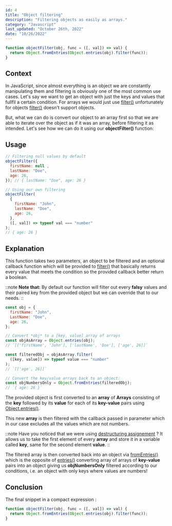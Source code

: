 ```yaml
---
id: 4
title: "Object filtering"
description: "Filtering objects as easily as arrays."
category: "Javascript"
last_updated: "October 26th, 2022"
date: "10/26/2022"
---
```


```js
function objectFilter(obj, func = ([, val]) => val) {
  return Object.fromEntries(Object.entries(obj).filter(func));
}
```

## Context

In JavaScript, since almost everything is an object we are constantly manipulating them and filtering is obviously one of the most common use cases. Let's say we want to get an object with just the keys and values that fullfil a certain condition. For arrays we would just use [filter()](https://developer.mozilla.org/en-US/docs/Web/JavaScript/Reference/Global_Objects/Array/filter) unfortunately for objects [filter()](https://developer.mozilla.org/en-US/docs/Web/JavaScript/Reference/Global_Objects/Array/filter) doesn't support objects.

But, what we can do is convert our object to an array first so that we are able to iterate over the object as if it was an array, before filtering it as intended.
Let's see how we can do it using our **objectFilter()** function:

## Usage

```js
// Filtering null values by default
objectFilter({
  firstName: null ,
  lastName: "Doe",
  age: 26,
}); // { lastName: "Doe", age: 26 }

// Using our own filtering
objectFilter(
  {
    firstName: "John",
    lastName: "Doe",
    age: 26,
  },
  ([, val]) => typeof val === "number"
);
// { age: 26 }
```

## Explanation

This function takes two parameters, an object to be filtered and an optional callback function which will be provided to [filter()](https://developer.mozilla.org/en-US/docs/Web/JavaScript/Reference/Global_Objects/Array/filter) that basically returns every value that meets the condition so the provided callback better return a boolean.

::note
**Note that:** By default our function will filter out every **falsy** values and their paired key from the provided object but we can override that to our needs.
::

```js
const obj = {
  firstName: "John",
  LastName: "Doe",
  age: 26,
};

// Convert *obj* to a [key, value] array of arrays
const objAsArray = Object.entries(obj);
// `[['firstName', 'John'], ['lastName', 'Doe'], ['age', 26]]`

const filteredObj = objAsArray.filter(
  ([key, value]) => typeof value === "number"
);
// `[['age', 26]]`

// Convert the key/value arrays back to an object:
const objNumbersOnly = Object.fromEntries(filteredObj);
// `{ age: 26 }`
```

The provided object is first converted to an **array** of **Arrays** consisting of the **key** followed by its **value** for each of its **key-value** pairs using [Object.entries()](https://developer.mozilla.org/en-US/docs/Web/JavaScript/Reference/Global_Objects/Object/entries).

This new **array** is then filtered with the callback passed in parameter which in our case excludes all the values which are not numbers.

::note
Have you noticed that we were using [destructuring assignement](https://developer.mozilla.org/en-US/docs/Web/JavaScript/Reference/Operators/Destructuring_assignment) ? It allows us to take the first element of every **array** and store it in a variable called **key**, same for the second element **value**.
::

The filtered array is then converted back into an object via [fromEntries()](https://developer.mozilla.org/en-US/docs/Web/JavaScript/Reference/Global_Objects/Object/fromEntries) which is the opposite of [entries()](https://developer.mozilla.org/en-US/docs/Web/JavaScript/Reference/Global_Objects/Object/entries) converting array of arrays of **key-value** pairs into an object giving us **objNumbersOnly** filtered according to our conditions, i.e. an object with only keys where values are numbers!

## Conclusion

The final snippet in a compact expression :

```js
function objectFilter(obj, func = ([, val]) => val) {
  return Object.fromEntries(Object.entries(obj).filter(func));
}
```